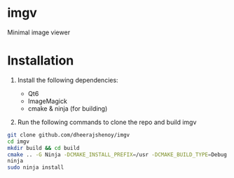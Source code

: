 # imgv
Minimal image viewer

# Installation

1. Install the following dependencies:

    - Qt6
    - ImageMagick
    - cmake & ninja (for building)

2. Run the following commands to clone the repo and build imgv

```bash
git clone github.com/dheerajshenoy/imgv
cd imgv
mkdir build && cd build
cmake .. -G Ninja -DCMAKE_INSTALL_PREFIX=/usr -DCMAKE_BUILD_TYPE=Debug
ninja
sudo ninja install
```
